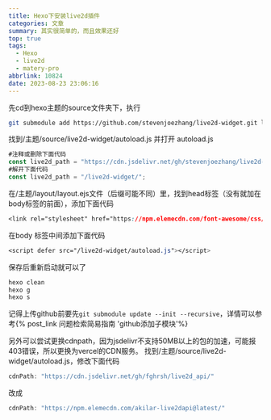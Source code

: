 ```yaml
---
title: Hexo下安装live2d插件
categories: 文章
summary: 其实很简单的，而且效果还好
top: true
tags:
  - Hexo
  - live2d
  - matery-pro
abbrlink: 10824
date: 2023-08-23 23:06:16
---
```

先cd到hexo主题的source文件夹下，执行
```bash
git submodule add https://github.com/stevenjoezhang/live2d-widget.git live2d-widget
```
找到/主题/source/live2d-widget/autoload.js 并打开 autoload.js
```js
#注释或删除下面代码
const live2d_path = "https://cdn.jsdelivr.net/gh/stevenjoezhang/live2d-widget/";
#解开下面代码
const live2d_path = "/live2d-widget/";
```
在/主题/layout/layout.ejs文件（后缀可能不同）里，找到head标签（没有就加在body标签的前面），添加下面代码
```css
<link rel="stylesheet" href="https://npm.elemecdn.com/font-awesome/css/font-awesome.min.css"/ media="defer" onload="this.media='all'">
```
在body 标签中间添加下面代码
```css
<script defer src="/live2d-widget/autoload.js"></script>
```
保存后重新启动就可以了
```bash
hexo clean
hexo g
hexo s
```
记得上传github前要先`git submodule update --init --recursive`，详情可以参考{% post_link 问题检索简易指南 'github添加子模块'%}

另外可以尝试更换cdnpath，因为jsdelivr不支持50MB以上的包的加速，可能报403错误，所以更换为vercel的CDN服务。
找到/主题/source/live2d-widget/autoload.js，修改下面代码
```js
cdnPath: "https://cdn.jsdelivr.net/gh/fghrsh/live2d_api/"
```
改成
```js
cdnPath: "https://npm.elemecdn.com/akilar-live2dapi@latest/"
```
